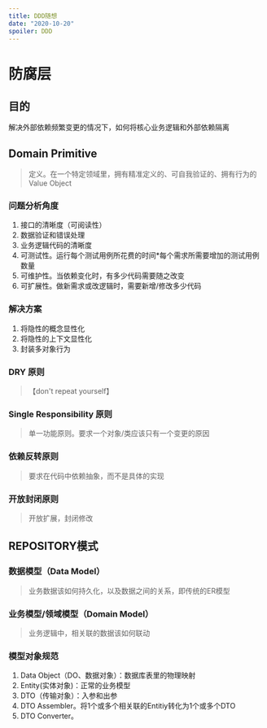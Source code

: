 ```yaml
---
title: DDD随想
date: "2020-10-20"
spoiler: DDD
---
```


# 防腐层

## 目的

解决外部依赖频繁变更的情况下，如何将核心业务逻辑和外部依赖隔离

## Domain Primitive

> 定义。在一个特定领域里，拥有精准定义的、可自我验证的、拥有行为的 Value Object

### 问题分析角度

1. 接口的清晰度（可阅读性）
2. 数据验证和错误处理
3. 业务逻辑代码的清晰度
4. 可测试性。运行每个测试用例所花费的时间*每个需求所需要增加的测试用例数量
5. 可维护性。当依赖变化时，有多少代码需要随之改变
6. 可扩展性。做新需求或改逻辑时，需要新增/修改多少代码

### 解决方案

1. 将隐性的概念显性化
2. 将隐性的上下文显性化
3. 封装多对象行为

### DRY 原则

> 【don't repeat yourself】

### Single Responsibility 原则

> 单一功能原则。要求一个对象/类应该只有一个变更的原因

### 依赖反转原则

> 要求在代码中依赖抽象，而不是具体的实现

### 开放封闭原则

> 开放扩展，封闭修改


## REPOSITORY模式
### 数据模型（Data Model）

> 业务数据该如何持久化，以及数据之间的关系，即传统的ER模型

### 业务模型/领域模型（Domain Model）

> 业务逻辑中，相关联的数据该如何联动

### 模型对象规范
1. Data Object（DO、数据对象）：数据库表里的物理映射
2. Entity(实体对象)：正常的业务模型
3. DTO（传输对象）：入参和出参
4. DTO Assembler。将1个或多个相关联的Entitiy转化为1个或多个DTO
5. DTO Converter。